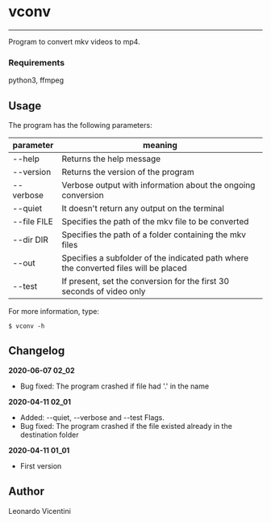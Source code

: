 # vconv

---

Program to convert mkv videos to mp4.

### Requirements

python3, ffmpeg

## Usage

The program has the following parameters:

parameter | meaning
--- | ---
--help | Returns the help message
--version | Returns the version of the program
--verbose | Verbose output with information about the ongoing conversion
--quiet | It doesn't return any output on the terminal
--file FILE | Specifies the path of the mkv file to be converted
--dir DIR | Specifies the path of a folder containing the mkv files
--out | Specifies a subfolder of the indicated path where the converted files will be placed
--test | If present, set the conversion for the first 30 seconds of video only

For more information, type:

    $ vconv -h

## Changelog

**2020-06-07 02_02**

- Bug fixed: The program crashed if file had '.' in the name

**2020-04-11 02_01**

- Added: --quiet, --verbose and --test Flags.
- Bug fixed: The program crashed if the file existed
  already in the destination folder

**2020-04-11 01_01**

- First version

## Author

Leonardo Vicentini
